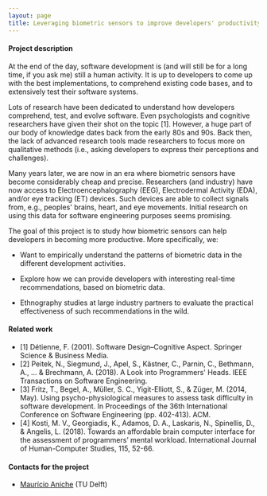 ```yaml
---
layout: page
title: Leveraging biometric sensors to improve developers' productivity
---
```


#### Project description

At the end of the day, software development is (and will still be for a long time, if you ask me) still a human activity.
It is up to developers to come up with the best implementations, to comprehend existing code bases, and to extensively test their software systems.

Lots of research have been dedicated to understand how developers comprehend, test, and evolve software. Even psychologists and cognitive researchers have given their shot on the topic [1]. However, a huge part of our body of knowledge
dates back from the early 80s and 90s. Back then, the lack of advanced research tools made researchers to focus more on qualitative methods (i.e., asking developers to express their perceptions and challenges). 

Many years later, we are now in an era where biometric sensors have become considerably
cheap and precise. Researchers (and industry) have now access to Electroencephalography (EEG), Electrodermal Activity (EDA), and/or eye tracking (ET) devices. Such devices are able to collect signals from, e.g., peoples' brains, heart, and eye movements. Initial research on using this data for software engineering purposes seems promising.

The goal of this project is to study how biometric sensors can help developers in becoming more productive. More specifically, we:

- Want to empirically understand the patterns of biometric data in the different development activities.

- Explore how we can provide developers with interesting real-time recommendations, based on biometric data.

- Ethnography studies at large industry partners to evaluate the practical effectiveness of such recommendations in the wild.



#### Related work


- [1] Détienne, F. (2001). Software Design–Cognitive Aspect. Springer Science & Business Media.
- [2] Peitek, N., Siegmund, J., Apel, S., Kästner, C., Parnin, C., Bethmann, A., ... & Brechmann, A. (2018). A Look into Programmers' Heads. IEEE Transactions on Software Engineering.
- [3] Fritz, T., Begel, A., Müller, S. C., Yigit-Elliott, S., & Züger, M. (2014, May). Using psycho-physiological measures to assess task difficulty in software development. In Proceedings of the 36th International Conference on Software Engineering (pp. 402-413). ACM.
- [4] Kosti, M. V., Georgiadis, K., Adamos, D. A., Laskaris, N., Spinellis, D., & Angelis, L. (2018). Towards an affordable brain computer interface for the assessment of programmers’ mental workload. International Journal of Human-Computer Studies, 115, 52-66.



#### Contacts for the project

* [Maurício Aniche](http://www.mauricioaniche.com) (TU Delft)
